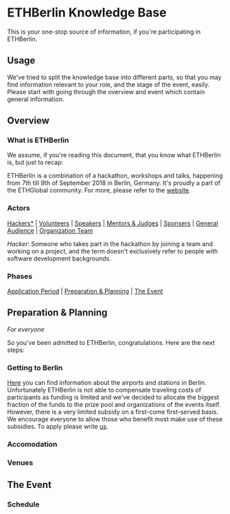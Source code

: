 # ETHBerlin Knowledge Base
This is your one-stop source of information, if you're participating in ETHBerlin.

## Usage
We've tried to split the knowledge base into different parts, so that you may find
information relevant to your role, and the stage of the event, easily. Please start
with going through the overview and event which contain general information.

## Overview

### What is ETHBerlin
We assume, if you're reading this document, that you know what ETHBerlin is, but just to recap:

ETHBerlin is a combination of a hackathon, workshops and talks, happening from 7th till 9th of September 2018 in Berlin, Germany.
It's proudly a part of the ETHGlobal community. For more, please refer to the [website](https://ethberlin.com).

### Actors
[Hackers*]() | [Volunteers]() | [Speakers]() | [Mentors & Judges]() | [Sponsers]() | [General Audience]() | [Organization Team]()

*Hacker*: Someone who takes part in the hackathon by joining a team and working on a project, and the term
doesn't exclusively refer to people with software development backgrounds.

### Phases
[Application Period](https://ethberlin.com) | [Preparation & Planning]() | [The Event]()

## Preparation & Planning
*For everyone*

So you've been admitted to ETHBerlin, congratulations. Here are the next steps:

### Getting to Berlin
[Here](https://www.berlin.de/en/airports-and-stations/) you can find information about the airports and stations in Berlin.
Unfortunately ETHBerlin is not able to compensate traveling costs of participants as funding is limited
and we've decided to allocate the biggest fraction of the funds to the prize pool and organizations of
the events itself. However, there is a very limited subsidy on a first-come first-served basis. We encourage
everyone to allow those who benefit most make use of these subsidies. To apply please write [us](joinus@ethberlin.com).

### Accomodation

### Venues

## The Event

### Schedule
